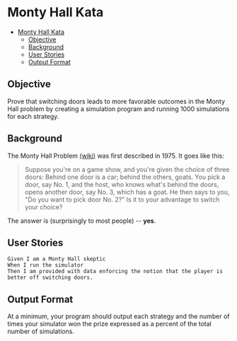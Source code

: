 # Monty Hall Kata
- [Monty Hall Kata](#monty-hall-kata)
  - [Objective](#objective)
  - [Background](#background)
  - [User Stories](#user-stories)
  - [Output Format](#output-format)
## Objective
Prove that switching doors leads to more favorable outcomes in the Monty Hall problem by creating a simulation program and running 1000 simulations for each strategy.

## Background
The Monty Hall Problem [(wiki)](https://en.wikipedia.org/wiki/Monty_Hall_problem) was first described in 1975. It goes like this:

> Suppose you're on a game show, and you're given the choice of three doors: Behind one door is a car; behind the others, goats. You pick a door, say No. 1, and the host, who knows what's behind the doors, opens another door, say No. 3, which has a goat. He then says to you, "Do you want to pick door No. 2?" Is it to your advantage to switch your choice?

The answer is (surprisingly to most people) -- **yes**. 

## User Stories

    Given I am a Monty Hall skeptic
    When I run the simulator
    Then I am provided with data enforcing the notion that the player is better off switching doors.

## Output Format
At a minimum, your program should output each strategy and the number of times your simulator won the prize expressed as a percent of the total number of simulations.